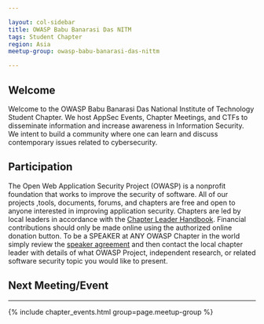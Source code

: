 ```yaml
---

layout: col-sidebar
title: OWASP Babu Banarasi Das NITM
tags: Student Chapter
region: Asia
meetup-group: owasp-babu-banarasi-das-nittm

---
```



## Welcome
Welcome to the OWASP Babu Banarasi Das National Institute of Technology Student Chapter. We host AppSec Events, Chapter Meetings, and CTFs to disseminate information and increase awareness in Information Security. We intent to build a community where one can learn and discuss contemporary issues related to cybersecurity.

## Participation
The Open Web Application Security Project (OWASP) is a nonprofit foundation that works to improve the security of software. All of our projects ,tools, documents, forums, and chapters are free and open to anyone interested in improving application security.
Chapters are led by local leaders in accordance with the [Chapter Leader Handbook](/www-policy/rules-of-procedure/chapter-handbook). Financial contributions should only be made online using the authorized online donation button. To be a SPEAKER at ANY OWASP Chapter in the world simply review the [speaker agreement](/www-policy/speaker-agreement) and then contact the local chapter leader with details of what OWASP Project, independent research, or related software security topic you would like to present.

## Next Meeting/Event
---------------------
{% include chapter_events.html group=page.meetup-group %}
